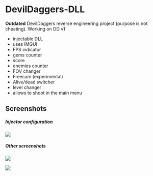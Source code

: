 # DevilDaggers-DLL

**Outdated** DevilDaggers reverse engineering project (purpose is not cheating).
Working on DD v1
- injectable DLL
- uses IMGUI
- FPS indicator
- gems counter
- score
- enemies counter
- FOV changer
- Freecam (experimental)
- Alive/dead switcher
- level changer
- allows to shoot in the main menu

## Screenshots

##### Injector configuration
[![](https://i.imgur.com/BX4C69Z.png)](https://i.imgur.com/BX4C69Z.png)

##### Other screenshots
[![](https://i.imgur.com/YahNi50.png)](https://i.imgur.com/YahNi50.png)

[![](https://i.imgur.com/ck630xv.png)](https://i.imgur.com/ck630xv.png)
